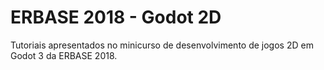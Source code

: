 # ERBASE 2018 - Godot 2D
Tutoriais apresentados no minicurso de desenvolvimento de jogos 2D em Godot 3 da ERBASE 2018.
